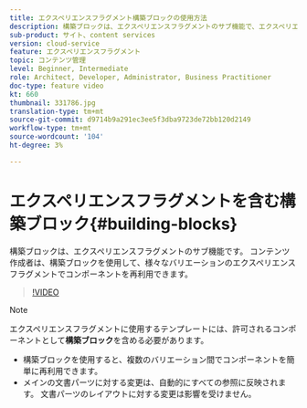 ```yaml
---
title: エクスペリエンスフラグメント構築ブロックの使用方法
description: 構築ブロックは、エクスペリエンスフラグメントのサブ機能で、エクスペリエンスフラグメントの様々なバリエーションにわたって作成したコンポーネントを再利用できます。
sub-product: サイト、content services
version: cloud-service
feature: エクスペリエンスフラグメント
topic: コンテンツ管理
level: Beginner, Intermediate
role: Architect, Developer, Administrator, Business Practitioner
doc-type: feature video
kt: 660
thumbnail: 331786.jpg
translation-type: tm+mt
source-git-commit: d9714b9a291ec3ee5f3dba9723de72bb120d2149
workflow-type: tm+mt
source-wordcount: '104'
ht-degree: 3%

---
```



# エクスペリエンスフラグメントを含む構築ブロック{#building-blocks}

構築ブロックは、エクスペリエンスフラグメントのサブ機能です。 コンテンツ作成者は、構築ブロックを使用して、様々なバリエーションのエクスペリエンスフラグメントでコンポーネントを再利用できます。

>[!VIDEO](https://video.tv.adobe.com/v/331786/?quality=12&learn=on)

>[!NOTE]
>
> エクスペリエンスフラグメントに使用するテンプレートには、許可されるコンポーネントとして&#x200B;**構築ブロック**&#x200B;を含める必要があります。

* 構築ブロックを使用すると、複数のバリエーション間でコンポーネントを簡単に再利用できます。
* メインの文書パーツに対する変更は、自動的にすべての参照に反映されます。 文書パーツのレイアウトに対する変更は影響を受けません。
